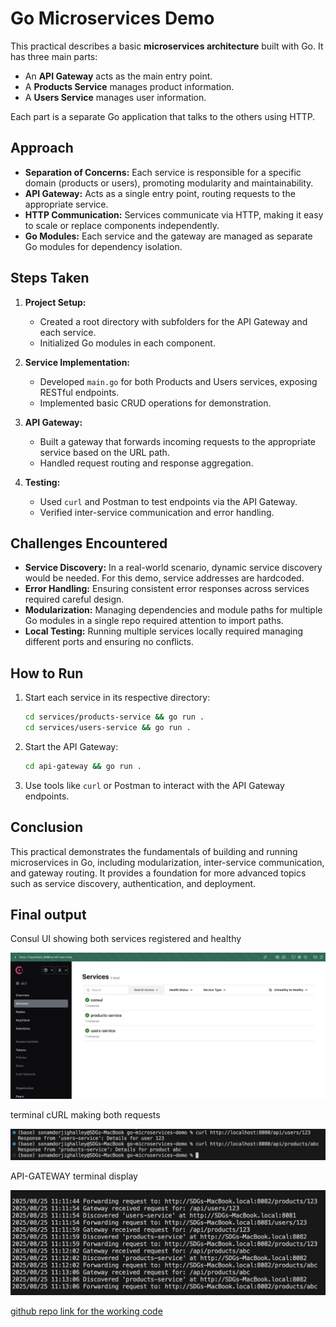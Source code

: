 # Go Microservices Demo

This practical describes a basic **microservices architecture** built with Go. It has three main parts:
* An **API Gateway** acts as the main entry point.
* A **Products Service** manages product information.
* A **Users Service** manages user information.

Each part is a separate Go application that talks to the others using HTTP.


## Approach

- **Separation of Concerns:** Each service is responsible for a specific domain (products or users), promoting modularity and maintainability.
- **API Gateway:** Acts as a single entry point, routing requests to the appropriate service.
- **HTTP Communication:** Services communicate via HTTP, making it easy to scale or replace components independently.
- **Go Modules:** Each service and the gateway are managed as separate Go modules for dependency isolation.

## Steps Taken

1. **Project Setup:**

   - Created a root directory with subfolders for the API Gateway and each service.
   - Initialized Go modules in each component.

2. **Service Implementation:**

   - Developed `main.go` for both Products and Users services, exposing RESTful endpoints.
   - Implemented basic CRUD operations for demonstration.

3. **API Gateway:**

   - Built a gateway that forwards incoming requests to the appropriate service based on the URL path.
   - Handled request routing and response aggregation.

4. **Testing:**
   - Used `curl` and Postman to test endpoints via the API Gateway.
   - Verified inter-service communication and error handling.

## Challenges Encountered

- **Service Discovery:** In a real-world scenario, dynamic service discovery would be needed. For this demo, service addresses are hardcoded.
- **Error Handling:** Ensuring consistent error responses across services required careful design.
- **Modularization:** Managing dependencies and module paths for multiple Go modules in a single repo required attention to import paths.
- **Local Testing:** Running multiple services locally required managing different ports and ensuring no conflicts.

## How to Run

1. Start each service in its respective directory:
   ```sh
   cd services/products-service && go run .
   cd services/users-service && go run .
   ```
2. Start the API Gateway:
   ```sh
   cd api-gateway && go run .
   ```
3. Use tools like `curl` or Postman to interact with the API Gateway endpoints.

## Conclusion

This practical demonstrates the fundamentals of building and running microservices in Go, including modularization, inter-service communication, and gateway routing. It provides a foundation for more advanced topics such as service discovery, authentication, and deployment.

## Final output

Consul UI showing both services registered and healthy

![alt text](image1.png)

terminal cURL making both requests

![alt text](image_3.png)

API-GATEWAY terminal display

![alt text](image_2.png)

[github repo link for the working code](https://github.com/SDGV2734/go_microservice_demo.git)